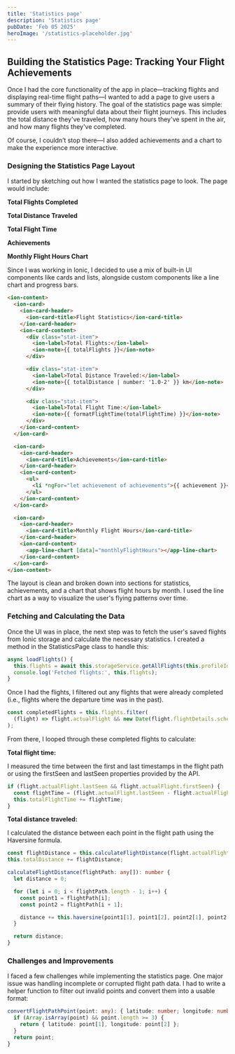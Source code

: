 ```yaml
---
title: 'Statistics page'
description: 'Statistics page'
pubDate: 'Feb 05 2025'
heroImage: '/statistics-placeholder.jpg'
---
```


## Building the Statistics Page: Tracking Your Flight Achievements

Once I had the core functionality of the app in place—tracking flights and displaying real-time flight paths—I wanted to add a page to give users a summary of their flying history. The goal of the statistics page was simple: provide users with meaningful data about their flight journeys. This includes the total distance they've traveled, how many hours they've spent in the air, and how many flights they've completed.

Of course, I couldn’t stop there—I also added achievements and a chart to make the experience more interactive.

### Designing the Statistics Page Layout

I started by sketching out how I wanted the statistics page to look. The page would include:

**Total Flights Completed**

**Total Distance Traveled**

**Total Flight Time**

**Achievements**

**Monthly Flight Hours Chart**

Since I was working in Ionic, I decided to use a mix of built-in UI components like cards and lists, alongside custom components like a line chart and progress bars.

```html
<ion-content>
  <ion-card>
    <ion-card-header>
      <ion-card-title>Flight Statistics</ion-card-title>
    </ion-card-header>
    <ion-card-content>
      <div class="stat-item">
        <ion-label>Total Flights:</ion-label>
        <ion-note>{{ totalFlights }}</ion-note>
      </div>

      <div class="stat-item">
        <ion-label>Total Distance Traveled:</ion-label>
        <ion-note>{{ totalDistance | number: '1.0-2' }} km</ion-note>
      </div>

      <div class="stat-item">
        <ion-label>Total Flight Time:</ion-label>
        <ion-note>{{ formatFlightTime(totalFlightTime) }}</ion-note>
      </div>
    </ion-card-content>
  </ion-card>

  <ion-card>
    <ion-card-header>
      <ion-card-title>Achievements</ion-card-title>
    </ion-card-header>
    <ion-card-content>
      <ul>
        <li *ngFor="let achievement of achievements">{{ achievement }}</li>
      </ul>
    </ion-card-content>
  </ion-card>

  <ion-card>
    <ion-card-header>
      <ion-card-title>Monthly Flight Hours</ion-card-title>
    </ion-card-header>
    <ion-card-content>
      <app-line-chart [data]="monthlyFlightHours"></app-line-chart>
    </ion-card-content>
  </ion-card>
</ion-content>

```

The layout is clean and broken down into sections for statistics, achievements, and a chart that shows flight hours by month. I used the line chart as a way to visualize the user's flying patterns over time.

### Fetching and Calculating the Data

Once the UI was in place, the next step was to fetch the user's saved flights from Ionic storage and calculate the necessary statistics. I created a method in the StatisticsPage class to handle this:

```typescript
async loadFlights() {
  this.flights = await this.storageService.getAllFlights(this.profileId);
  console.log('Fetched flights:', this.flights);
}
```

Once I had the flights, I filtered out any flights that were already completed (i.e., flights where the departure time was in the past).

```typescript
const completedFlights = this.flights.filter(
  (flight) => flight.actualFlight && new Date(flight.flightDetails.scheduled_out) < new Date()
);
```

From there, I looped through these completed flights to calculate:

**Total flight time:**

I measured the time between the first and last timestamps in the flight path or using the firstSeen and lastSeen properties provided by the API.

```typescript
if (flight.actualFlight.lastSeen && flight.actualFlight.firstSeen) {
  const flightTime = (flight.actualFlight.lastSeen - flight.actualFlight.firstSeen) / 3600;
  this.totalFlightTime += flightTime;
}
```

**Total distance traveled:**

I calculated the distance between each point in the flight path using the Haversine formula.

```typescript
const flightDistance = this.calculateFlightDistance(flight.actualFlight.flightPath);
this.totalDistance += flightDistance;

calculateFlightDistance(flightPath: any[]): number {
  let distance = 0;

  for (let i = 0; i < flightPath.length - 1; i++) {
    const point1 = flightPath[i];
    const point2 = flightPath[i + 1];

    distance += this.haversine(point1[1], point1[2], point2[1], point2[2]);
  }

  return distance;
}
```

### Challenges and Improvements
I faced a few challenges while implementing the statistics page. One major issue was handling incomplete or corrupted flight path data. I had to write a helper function to filter out invalid points and convert them into a usable format:

```typescript
convertFlightPathPoint(point: any): { latitude: number; longitude: number } {
  if (Array.isArray(point) && point.length >= 3) {
    return { latitude: point[1], longitude: point[2] };
  }
  return point;
}

```